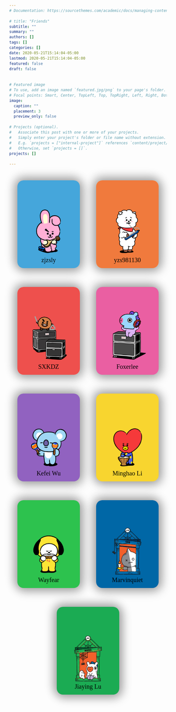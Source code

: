 ```yaml
---
# Documentation: https://sourcethemes.com/academic/docs/managing-content/

# title: "Friends"
subtitle: ""
summary: ""
authors: []
tags: []
categories: []
date: 2020-05-21T15:14:04-05:00
lastmod: 2020-05-21T15:14:04-05:00
featured: false
draft: false


# Featured image
# To use, add an image named `featured.jpg/png` to your page's folder.
# Focal points: Smart, Center, TopLeft, Top, TopRight, Left, Right, BottomLeft, Bottom, BottomRight.
image:
  caption: ""
  placement: 3
  preview_only: false

# Projects (optional).
#   Associate this post with one or more of your projects.
#   Simply enter your project's folder or file name without extension.
#   E.g. `projects = ["internal-project"]` references `content/project/deep-learning/index.md`.
#   Otherwise, set `projects = []`.
projects: []

---
```


<style>

.article-style img, .article-style video {
  margin-top: 0;
}

.cards-list {
  z-index: 0;
  width: 100%;
  display: flex;
  justify-content: space-around;
  flex-wrap: wrap;
}

.card {
  margin: 30px auto;
  width: 200px;
  height: 280px;
  border-radius: 20px;
  box-shadow: 5px 5px 30px 7px rgba(0,0,0,0.25), -5px -5px 30px 7px rgba(0,0,0,0.22);
  cursor: pointer;
  transition: 0.4s;
  border: 0;
}

.card .card_image {
  width: 200px;
  height: 280px;
  border-radius: 20px;
}

.card .card_image img {
  width: inherit;
  height: inherit;
  border-radius: 20px;
  object-fit: cover;
}

.card .card_title {
  text-align: center;
  border-radius: 0px 0px 40px 40px;
  font-family: "Marat Sans";
  font-size: 20px;
  margin-top: -80px;
  height: 40px;
}

.card:hover {
  transform: scale(0.9, 0.9);
  box-shadow: 5px 5px 30px 15px rgba(0,0,0,0.25), 
    -5px -5px 30px 15px rgba(0,0,0,0.22);
}

.title-white {
  color: white;
}

.title-black {
  color: black;
}

@media all and (max-width: 500px) {
  .card-list {
    /* On small screens, we are no longer using row direction but column */
    flex-direction: column;
  }
}
</style>

<div class="cards-list">
  <div class="card 1"><a href="https://zjzsliyang.com/friends/" style="text-decoration: none;">
    <div class="card_image" style="background-color: #e4b093"> <img src="friends1.jpg" /> </div>
    <div class="card_title title-black">
      <br />
      <p>zjzsly</p>
    </div></a>
  </div>

  <div class="card 2"><a href="https://yezhisheng.me/" style="text-decoration: none;">
    <div class="card_image" style="background-color: #f2bc6b"> <img src="friends2.jpg" /> </div>
    <div class="card_title title-black">
      <br />
      <p>yzs981130</p>
    </div></a>
  </div>

  <div class="card 3"><a href="https://sxkdz.github.io/" style="text-decoration: none;">
    <div class="card_image" style="background-color: #ecd8ba"> <img src="friends3.jpg" /> </div>
    <div class="card_title title-black">
      <br />
      <p>SXKDZ</p>
    </div></a>
  </div>

  <div class="card 4"><a href="https://www.foxerlee.top/" style="text-decoration: none;">
    <div class="card_image" style="background-color: #a49bc8"> <img src="friends4.jpg" /> </div>
    <div class="card_title title-black">
      <br />
      <p>Foxerlee</p>
    </div></a>
  </div>

  <div class="card 5"><a href="https://aurora1024.github.io/" style="text-decoration: none;">
    <div class="card_image" style="background-color: #9eaab3"> <img src="friends5.jpg" /> </div>
    <div class="card_title title-black">
      <br />
      <p>Kefei Wu</p>
    </div></a>
  </div>

  <div class="card 6"><a href="https://ncaylmh.github.io/" style="text-decoration: none;">
    <div class="card_image" style="background-color: #bda3b3"> <img src="friends6.jpg" /> </div>
    <div class="card_title title-black">
      <br />
      <p>Minghao Li</p>
    </div></a>
  </div>

  <div class="card 7"><a href="https://wayfear.github.io/" style="text-decoration: none;">
    <div class="card_image" style="background-color: #9eaab3"> <img src="friends7.jpg" /> </div>
    <div class="card_title title-black">
      <br />
      <p>Wayfear</p>
    </div></a>
  </div>

  <div class="card 8"><a href="https://marvinquiet.github.io/" style="text-decoration: none;">
    <div class="card_image" style="background-color: #bda3b3"> <img src="friends8.jpg" /> </div>
    <div class="card_title title-black">
      <br />
      <p>Marvinquiet</p>
    </div></a>
  </div>

  <div class="card 9"><a href="https://lujiaying.github.io/" style="text-decoration: none;">
    <div class="card_image" style="background-color: #bda3b3"> <img src="friends9.jpg" /> </div>
    <div class="card_title title-black">
      <br />
      <p>Jiaying Lu</p>
    </div></a>
  </div>

</div>